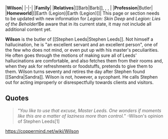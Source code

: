 |**Wilson**|
|-|-|
|**Family**|
|**Relatives**|[[Barb\|Barb]], , , |
|**Profession**|Butler|
|**Homeworld**|[[Earth (Legion)\|Earth (Legion)]]|
This page or section needs to be updated with new information for *Legion: Skin Deep* and *Legion: Lies of the Beholder*!Be aware that in its current state, it may not include all additional content yet.

**Wilson** is the butler of [[Stephen Leeds\|Stephen Leeds]]. Not himself a hallucination, he is "an excellent servant and an excellent person", one of the few who does not mind, or even put up with his master's peculiarities. He often goes through the motions of making sure all of Leeds' hallucinations are comfortable, and also fetches them from their rooms and, when they ask for refreshments or foodstuffs, pretends to give them to them. Wilson turns seventy and retires the day after Stephen found [[Sandra\|Sandra]].
Wilson is not, however, a sycophant. He calls Stephen out for acting improperly or disrespectfully towards clients and visitors.

## Quotes
>“*You like to use that excuse, Master Leeds. One wonders if moments like this are a matter of laziness more than control.*”
\-Wilson's opinion of Stephen Leeds[1]




https://coppermind.net/wiki/Wilson